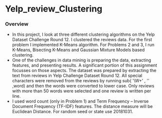 # Yelp_review_Clustering



### Overview

* In this project, I look at three different clustering algorithms on the Yelp Dataset Challenge Round 12. I clustered the reviews data. For the first problem I implemented K-Means algorithm. For Problems 2 and 3, I run K-Means, Bisecting K-Means and Gaussian Mixture Models based clustering.
* One of the challenges in data mining is preparing the data, extracting features, and presenting results. A significant portion of this assignment focusses on those aspects. The dataset was prepared by extracting the text from reviews in Yelp Challenge Dataset Round 12. All special characters were removed from the reviews by running sub( '\W+' , '' ,word) and then the words were converted to lower case. Only reviews with more than 50 words were selected and one review is written per line. 
* I used word count (only in Problem 1) and Term Frequency – Inverse Document Frequency (TF-IDF) features. The distance measure will be Euclidean Distance. For random seed or state use 20181031.
